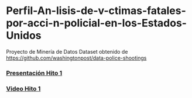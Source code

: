 # Perfil-An-lisis-de-v-ctimas-fatales-por-acci-n-policial-en-los-Estados-Unidos
Proyecto de Minería de Datos
Dataset obtenido de https://github.com/washingtonpost/data-police-shootings

### [Presentación Hito 1](https://docs.google.com/presentation/d/12UdPGsIlNQ7Q4HhNZtWkO6l0c0Wzz1byZHPR90Wyf4Y/edit?usp=sharing) 
### [Video Hito 1](https://www.youtube.com/watch?v=NEQqnYWEGHQ&feature=youtu.be&ab_channel=IgnacioDassori)
